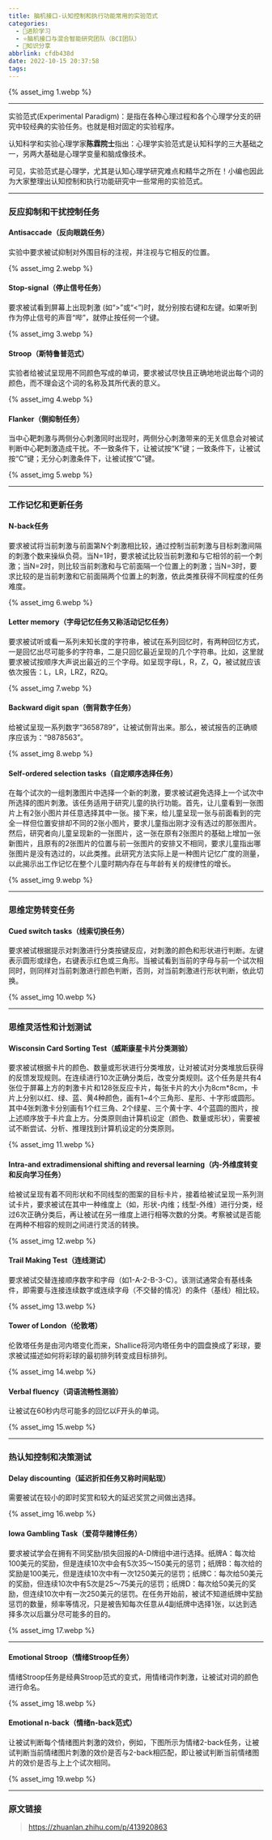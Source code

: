 ```yaml
---
title: 脑机接口-认知控制和执行功能常用的实验范式
categories:
  - 🌙进阶学习
  - ⭐脑机接口与混合智能研究团队（BCI团队）
  - 💫知识分享
abbrlink: cfdb438d
date: 2022-10-15 20:37:58
tags:
---
```


{% asset_img 1.webp %}

<!--more-->

***

实验范式(Experimental Paradigm)：是指在各种心理过程和各个心理学分支的研究中较经典的实验任务。也就是相对固定的实验程序。

认知科学和实验心理学家**陈霖院士**指出：心理学实验范式是认知科学的三大基础之一，另两大基础是心理学变量和脑成像技术。

可见，实验范式是心理学，尤其是认知心理学研究难点和精华之所在！小编也因此为大家整理出认知控制和执行功能研究中一些常用的实验范式。

***

### 反应抑制和干扰控制任务

#### Antisaccade（反向眼跳任务）

实验中要求被试抑制对外围目标的注视，并注视与它相反的位置。

{% asset_img 2.webp %}

#### Stop-signal（停止信号任务）

要求被试看到屏幕上出现刺激 (如“>”或“<”)时，就分别按右键和左键。如果听到作为停止信号的声音“哔”，就停止按任何一个键。

{% asset_img 3.webp %}

#### Stroop（斯特鲁普范式）

实验者给被试呈现用不同颜色写成的单词，要求被试尽快且正确地地说出每个词的颜色，而不理会这个词的名称及其所代表的意义。

{% asset_img 4.webp %}

#### Flanker（侧抑制任务）

当中心靶刺激与两侧分心刺激同时出现时，两侧分心刺激带来的无关信息会对被试判断中心靶刺激造成干扰。不一致条件下，让被试按“K”键；一致条件下，让被试按“C”键；无分心刺激条件下，让被试按“C”键。

{% asset_img 5.webp %}

***

### 工作记忆和更新任务

#### N-back任务

要求被试将当前刺激与前面第N个刺激相比较，通过控制当前刺激与目标刺激间隔的刺激个数来操纵负荷。当N=1时，要求被试比较当前刺激和与它相邻的前一个刺激；当N=2时，则比较当前刺激和与它前面隔一个位置上的刺激；当N=3时，要求比较的是当前刺激和它前面隔两个位置上的刺激，依此类推获得不同程度的任务难度。

{% asset_img 6.webp %}

#### Letter memory（字母记忆任务又称活动记忆任务）

要求被试听或看一系列未知长度的字符串，被试在系列回忆时，有两种回忆方式，一是回忆出尽可能多的字符串，二是只回忆最近呈现的几个字符串。比如，这里就要求被试按顺序大声说出最近的三个字母。如呈现字母L，R，Z，Q，被试就应该依次报告：L，LR，LRZ，RZQ。

{% asset_img 7.webp %}

#### Backward digit span（倒背数字任务）

给被试呈现一系列数字“3658789”，让被试倒背出来。那么，被试报告的正确顺序应该为：“9878563”。

{% asset_img 8.webp %}

#### Self-ordered selection tasks（自定顺序选择任务）

在每个试次的一组刺激图片中选择一个新的刺激，要求被试避免选择上一个试次中所选择的图片刺激。该任务适用于研究儿童的执行功能。首先，让儿童看到一张图片上有2张小图片并任意选择其中一张。接下来，给儿童呈现一张与前面看到的完全一样但位置安排却不同的2张小图片，要求儿童指出刚才没有选过的那张图片。然后，研究者向儿童呈现新的一张图片，这一张在原有2张图片的基础上增加一张新图片，且原有的2张图片的位置与前一张图片的安排又不相同，要求儿童指出哪张图片是没有选过的，以此类推。此研究方法实际上是一种图片记忆广度的测量，以此揭示出工作记忆在整个儿童时期内存在与年龄有关的规律性的增长。

{% asset_img 9.webp %}

***

### 思维定势转变任务

#### Cued switch tasks（线索切换任务）

要求被试根据提示对刺激进行分类按键反应，对刺激的颜色和形状进行判断。左键表示圆形或绿色，右键表示红色或三角形。当被试看到当前的字母与前一个试次相同时，则同样对当前刺激进行颜色判断，否则，对当前刺激进行形状判断，依此切换。

{% asset_img 10.webp %}

***

### 思维灵活性和计划测试

#### Wisconsin Card Sorting Test（威斯康星卡片分类测验）

要求被试根据卡片的颜色、数量或形状进行分类堆放，让对被试对分类堆放后获得的反馈发现规则。在连续进行10次正确分类后，改变分类规则。这个任务是共有4张位于屏幕上方的刺激卡片和128张反应卡片，每张卡片的大小为8cm*8cm，卡片上分别以红、绿、蓝、黄4种颜色，画有1~4个三角形、星形、十字形或圆形。其中4张刺激卡分别画有1个红三角、2个绿星、三个黄十字、4个蓝圆的图片，按上述顺序放于卡片盒上方。分类原则由计算机设定（颜色、数量或形状），需要被试不断尝试、分析、推理找到计算机设定的分类原则。

{% asset_img 11.webp %}

#### Intra-and extradimensional shifting and reversal learning（内-外维度转变和反向学习任务）

给被试呈现有着不同形状和不同线型的图案的目标卡片，接着给被试呈现一系列测试卡片，要求被试在其中一种维度上（如，形状-内维；线型-外维）进行分类，经过6次正确分类后，再让被试在另一维度上进行相等次数的分类。考察被试是否能在两种不相容的规则之间进行灵活的转换。

{% asset_img 12.webp %}

#### Trail Making Test（连线测试）

要求被试交替连接顺序数字和字母（如1-A-2-B-3-C）。该测试通常会有基线条件，即需要与连接连续数字或连续字母（不交替的情况）的条件（基线）相比较。

{% asset_img 13.webp %}

#### Tower of London（伦敦塔）

伦敦塔任务是由河内塔变化而来，Shallice将河内塔任务中的圆盘换成了彩球，要求被试描述如何将彩球的最初排列转变成目标排列。

{% asset_img 14.webp %}

#### Verbal fluency（词语流畅性测验）

让被试在60秒内尽可能多的回忆以F开头的单词。

{% asset_img 15.webp %}

***

### 热认知控制和决策测试

#### Delay discounting（延迟折扣任务又称时间贴现）

需要被试在较小的即时奖赏和较大的延迟奖赏之间做出选择。

{% asset_img 16.webp %}

#### Iowa Gambling Task（爱荷华赌博任务）

要求被试学会在拥有不同奖励/损失回报的A-D牌组中进行选择。纸牌A：每次给100美元的奖励，但是连续10次中会有5次35～150美元的惩罚；纸牌B：每次给的奖励是100美元，但是连续10次中有一次1250美元的惩罚；纸牌C：每次给50美元的奖励，但连续10次中有5次是25～75美元的惩罚；纸牌D：每次给50美元的奖励，但连续10次中有一次250美元的惩罚。在任务开始前，被试不知道纸牌中奖励惩罚的数量，频率等情况，只是被告知每次任意从4副纸牌中选择1张，以达到选择多次以后赢分尽可能多的目的。

{% asset_img 17.webp %}

***

#### Emotional Stroop（情绪Stroop任务）

情绪Stroop任务是经典Stroop范式的变式，用情绪词作刺激，让被试对词的颜色进行命名。

{% asset_img 18.webp %}

#### Emotional n-back（情绪n-back范式）

让被试判断每个情绪图片刺激的效价，例如，下图所示为情绪2-back任务，让被试判断当前情绪图片刺激的效价是否与2-back相匹配，即让被试判断当前情绪图片的效价是否与上上个试次相同。

{% asset_img 19.webp %}

***

### 原文链接

> <https://zhuanlan.zhihu.com/p/413920863>

